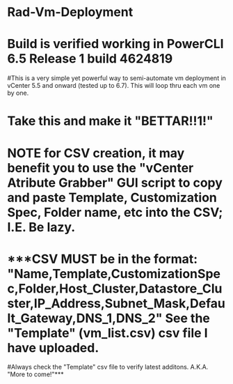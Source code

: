 # Rad-Vm-Deployment

# Build is verified working in PowerCLI 6.5 Release 1 build 4624819

#This is a very simple yet powerful way to semi-automate vm deployment in vCenter 5.5 and onward (tested up to 6.7). This will loop thru each vm one by one.

# Take this and make it "BETTAR!!1!"

# **NOTE** for CSV creation, it may benefit you to use the "vCenter Atribute Grabber" GUI script to copy and paste Template, Customization Spec, Folder name, etc into the CSV; I.E. Be lazy. 

# ***CSV MUST be in the format: "Name,Template,CustomizationSpec,Folder,Host_Cluster,Datastore_Cluster,IP_Address,Subnet_Mask,Default_Gateway,DNS_1,DNS_2" See the "Template" (vm_list.csv) csv file I have uploaded.

#Always check the "Template" csv file to verify latest additons. A.K.A. "More to come!"***



